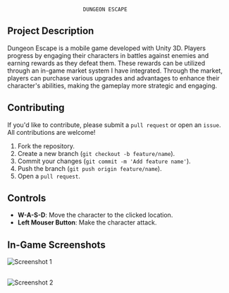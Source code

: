 							DUNGEON ESCAPE


## Project Description
Dungeon Escape is a mobile game developed with Unity 3D. 
Players progress by engaging their characters in battles against enemies and earning rewards as they defeat them. 
These rewards can be utilized through an in-game market system I have integrated. 
Through the market, players can purchase various upgrades and advantages to enhance their character's abilities, making the gameplay more strategic and engaging.


## Contributing
If you'd like to contribute, please submit a `pull request` or open an `issue`. All contributions are welcome!

1. Fork the repository.
2. Create a new branch (`git checkout -b feature/name`).
3. Commit your changes (`git commit -m 'Add feature name'`).
4. Push the branch (`git push origin feature/name`).
5. Open a `pull request`.


## Controls

- **W-A-S-D**: Move the character to the clicked location.
- **Left Mouser Button**: Make the character attack.



## In-Game Screenshots

![Screenshot 1](https://github.com/user-attachments/assets/82ace3c1-3404-4b2e-b832-a3bd93b2de9e)
##
![Screenshot 2](https://github.com/user-attachments/assets/7f590906-652f-4760-8433-33c3dc48d5a2)


